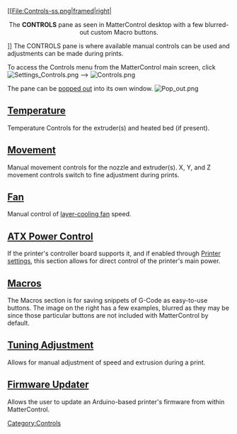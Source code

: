  
\[\[[File:Controls-ss.png|framed|right](File:Controls-ss.png%7Cframed%7Cright)|

<center>

The **CONTROLS** pane as seen in MatterControl desktop with a few
blurred-out custom Macro buttons.

</center>

\]\] The CONTROLS pane is where available manual controls can be used
and adjustments can be made during prints.

To access the Controls menu from the MatterControl main screen, click
![Settings\_Controls.png](http://wiki.mattercontrol.com/images/4/42/Settings_Controls.png "Settings_Controls.png")
--\> ![Controls.png](http://wiki.mattercontrol.com/images/f/fc/Controls.png "Controls.png")

The pane can be [popped out](pop-out.md) into its own window.
![Pop\_out.png](http://wiki.mattercontrol.com/images/7/74/Pop_out.png "Pop_out.png")

## [Temperature](temperature.md)

Temperature Controls for the extruder(s) and heated bed (if present).

## [Movement](movement.md)

Manual movement controls for the nozzle and extruder(s). X, Y, and Z
movement controls switch to fine adjustment during prints.

## [Fan](fan.md)

Manual control of [layer-cooling fan](layer-cooling-fan)
speed.

## [ATX Power Control](atx-power-control)

If the printer's controller board supports it, and if enabled through
[Printer
settings](settings/printer/features/hardware/has-power-control),
this section allows for direct control of the printer's main power.

## [Macros](macros.md)

The Macros section is for saving snippets of G-Code as easy-to-use
buttons. The image on the right has a few examples, blurred as they may
be since those particular buttons are not included with MatterControl by
default.

## [Tuning Adjustment](tuning-adjustment.md)

Allows for manual adjustment of speed and extrusion during a print.

## [Firmware Updater](firmware-updater)

Allows the user to update an Arduino-based printer's firmware from
within MatterControl.

[Category:Controls](category:controls)
